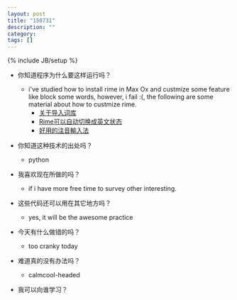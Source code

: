 ```yaml
---
layout: post
title: "150731"
description: ""
category: 
tags: []
---
```

{% include JB/setup %}

* 你知道程序为什么要这样运行吗？
  * i've studied how to install rime in Max Ox and custmize some feature like block some words, however, i fail :(, the following are some material about how to custmize rime.
    * [关于导入词库](http://tieba.baidu.com/p/2757690418)
    * [Rime可以自动切换成英文状态](https://chunlianglyu.com/2014/12/24/rime/)
    * [好用的注音輸入法](https://www.ptt.cc/bbs/MAC/M.1401941174.A.28A.html)
  
* 你知道这种技术的出处吗？
  * python

* 我喜欢现在所做的吗？
  * if i have more free time to survey other interesting.

* 这些代码还可以用在其它地方吗？
  * yes, it will be the awesome practice

* 今天有什么做错的吗？
  * too cranky today

* 难道真的没有办法吗？
  * calmcool-headed 

* 我可以向谁学习？
 
